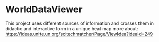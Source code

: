 # WorldDataViewer
This project uses different sources of information and crosses them in didactic and interactive form in a unique heat map 
more about: https://ideas.unite.un.org/scitechmatcher/Page/ViewIdea?ideaid=249
